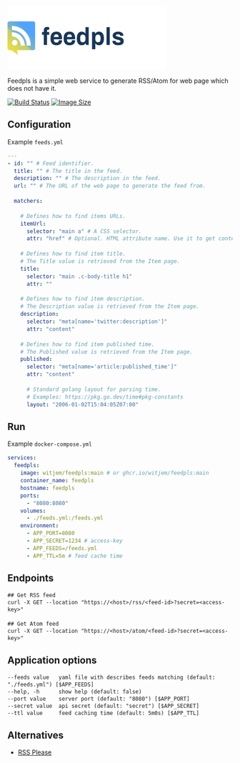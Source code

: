 <img class="logo" src="logo.svg" width="355px" height="142px" alt="FeedPLS"/>

Feedpls is a simple web service to generate RSS/Atom for web page which does not have it.

[![Build Status](https://github.com/witjem/feedpls/actions/workflows/ci.yml/badge.svg)](https://github.com/witjem/feedpls/actions)
[![Image Size](https://img.shields.io/docker/image-size/witjem/feedpls/main)](https://hub.docker.com/r/witjem/feedpls)

## Configuration

Example `feeds.yml`

```yaml
---
- id: "" # Feed identifier.
  title: "" # The title in the feed.
  description: "" # The description in the feed.
  url: "" # The URL of the web page to generate the feed from.
  
  matchers:
  
    # Defines how to find items URLs.
    itemUrl: 
      selector: "main a" # A CSS selector.
      attr: "href" # Optional. HTML attribute name. Use it to get content from attribute.

    # Defines how to find item title. 
    # The Title value is retrieved from the Item page.
    title:
      selector: "main .c-body-title h1"
      attr: ""

    # Defines how to find item description.
    # The Description value is retrieved from the Item page.
    description:
      selector: "meta[name='twitter:description']"
      attr: "content"

    # Defines how to find item published time.
    # The Published value is retrieved from the Item page.
    published:
      selector: "meta[name='article:published_time']"
      attr: "content"
      
      # Standard golang layout for parsing time. 
      # Examples: https://pkg.go.dev/time#pkg-constants
      layout: "2006-01-02T15:04:05Z07:00" 

```

## Run

Example `docker-compose.yml` 

```yml
services:
  feedpls:
    image: witjem/feedpls:main # or ghcr.io/witjem/feedpls:main
    container_name: feedpls
    hostname: feedpls
    ports:
      - "8080:8080"
    volumes:
      - ./feeds.yml:/feeds.yml
    environment:
      - APP_PORT=8080
      - APP_SECRET=1234 # access-key
      - APP_FEEDS=/feeds.yml
      - APP_TTL=5m # feed cache time
```

## Endpoints

```shell
## Get RSS feed
curl -X GET --location "https://<host>/rss/<feed-id>?secret=<access-key>"

## Get Atom feed
curl -X GET --location "https://<host>/atom/<feed-id>?secret=<access-key>"
```

## Application options

```shell
--feeds value   yaml file with describes feeds matching (default: "./feeds.yml") [$APP_FEEDS]
--help, -h      show help (default: false)
--port value    server port (default: "8080") [$APP_PORT]
--secret value  api secret (default: "secret") [$APP_SECRET]
--ttl value     feed caching time (default: 5m0s) [$APP_TTL]
```

## Alternatives

* [RSS Please](https://github.com/wezm/rsspls)
